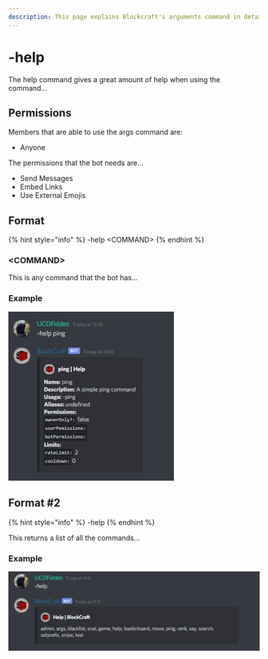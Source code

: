 ```yaml
---
description: This page explains Blockcraft's arguments command in detail...
---
```


# -help

The help command gives a great amount of help when using the command...

## Permissions

Members that are able to use the args command are:

* Anyone

The permissions that the bot needs are...

* Send Messages
* Embed Links
* Use External Emojis

## Format

{% hint style="info" %}
-help &lt;COMMAND&gt;
{% endhint %}

### &lt;COMMAND&gt;

This is any command that the bot has...

### Example

![](../.gitbook/assets/help-ping.png)

## Format \#2

{% hint style="info" %}
-help
{% endhint %}

This returns a list of all the commands...

### Example

![](../.gitbook/assets/help.png)



